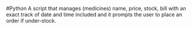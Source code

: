 #Python
A script that manages (medicines) name, price, stock, bill with an exact track of date and time included and it prompts the user to place an order if under-stock.

